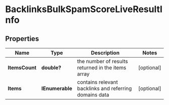 # BacklinksBulkSpamScoreLiveResultInfo


## Properties

| Name | Type | Description | Notes |
|------------ | ------------- | ------------- | -------------|
**ItemsCount** | **double?** | the number of results returned in the items array |[optional]|
**Items** | **IEnumerable<BacklinksBulkSpamScoreLiveItem>** | contains relevant backlinks and referring domains data |[optional]|